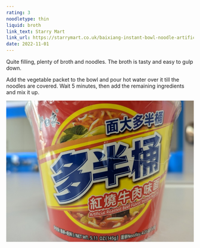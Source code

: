 ```yaml
---
rating: 3
noodletype: thin
liquid: broth
link_text: Starry Mart
link_url: https://starrymart.co.uk/baixiang-instant-bowl-noodle-artificial-roasted-beef-flavour-145g.html
date: 2022-11-01
---
```


Quite filling, plenty of broth and noodles.  The broth is tasty and easy to gulp down.  

Add the vegetable packet to the bowl and pour hot water over it till the noodles are covered.  Wait 5 minutes, then add the remaining ingredients and mix it up.  

![Baixiang Instant Bowl Noodle Artificial Roasted Beef Flavour](images/027.jpg)